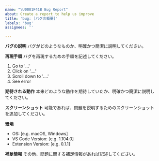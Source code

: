 ```yaml
---
name: "\U0001F41B Bug Report"
about: Create a report to help us improve
title: 'bug: [バグの概要]'
labels: 'bug'
assignees: ''

---
```


**バグの説明**
バグがどのようなものか、明確かつ簡潔に説明してください。

**再現手順**
バグを再現するための手順を記述してください。
1. Go to '...'
2. Click on '....'
3. Scroll down to '....'
4. See error

**期待される動作**
本来どのような動作を期待していたか、明確かつ簡潔に説明してください。

**スクリーンショット**
可能であれば、問題を説明するためのスクリーンショットを追加してください。

**環境**
 - OS: [e.g. macOS, Windows]
 - VS Code Version: [e.g. 1.104.0]
 - Extension Version: [e.g. 0.1.1]

**補足情報**
その他、問題に関する補足情報があれば記述してください。

